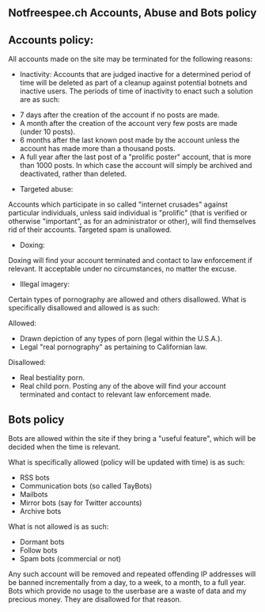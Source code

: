 ## Notfreespee.ch Accounts, Abuse and Bots policy

## Accounts policy:
All accounts made on the site may be terminated for the following reasons:

* Inactivity: Accounts that are judged inactive for a determined period of time will be deleted as part of a cleanup against potential botnets and inactive users. The periods of time of inactivity to enact such a solution are as such:

- 7 days after the creation of the account if no posts are made.
- A month after the creation of the account very few posts are made (under 10 posts).
- 6 months after the last known post made by the account unless the account has made more than a thousand posts.
- A full year after the last post of a "prolific poster" account, that is more than 1000 posts. In which case the account will simply be archived and deactivated, rather than deleted.

* Targeted abuse:

Accounts which participate in so called "internet crusades" against particular individuals, unless said individual is "prolific" (that is verified or otherwise "important", as for an administrator or other), will find themselves rid of their accounts. Targeted spam is unallowed.

* Doxing:

Doxing will find your account terminated and contact to law enforcement if relevant. It acceptable under no circumstances, no matter the excuse.

* Illegal imagery:

Certain types of pornography are allowed and others disallowed. What is specifically disallowed and allowed is as such:

Allowed:
- Drawn depiction of any types of porn (legal within the U.S.A.).
- Legal "real pornography" as pertaining to Californian law.

Disallowed: 
- Real bestiality porn.
- Real child porn.
Posting any of the above will find your account terminated and contact to relevant law enforcement made.

## Bots policy
Bots are allowed within the site if they bring a "useful feature", which will be decided when the time is relevant. 

What is specifically allowed (policy will be updated with time) is as such:
- RSS bots
- Communication bots (so called TayBots)
- Mailbots
- Mirror bots (say for Twitter accounts)
- Archive bots

What is not allowed is as such:
- Dormant bots
- Follow bots
- Spam bots (commercial or not)

Any such account will be removed and repeated offending IP addresses will be banned incrementally from a day, to a week, to a month, to a full year. Bots which provide no usage to the userbase are a waste of data and my precious money. They are disallowed for that reason.